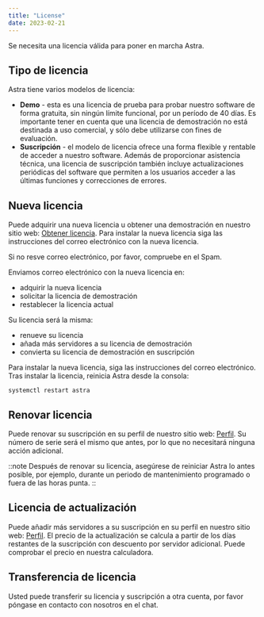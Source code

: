 ```yaml
---
title: "License"
date: 2023-02-21
---
```


Se necesita una licencia válida para poner en marcha Astra.

## Tipo de licencia[](https://help.cesbo.com/astra/getting-started/first-steps/license#license-type)

Astra tiene varios modelos de licencia:

- **Demo** - esta es una licencia de prueba para probar nuestro software de forma gratuita, sin ningún límite funcional, por un período de 40 días. Es importante tener en cuenta que una licencia de demostración no está destinada a uso comercial, y sólo debe utilizarse con fines de evaluación.
- **Suscripción** - el modelo de licencia ofrece una forma flexible y rentable de acceder a nuestro software. Además de proporcionar asistencia técnica, una licencia de suscripción también incluye actualizaciones periódicas del software que permiten a los usuarios acceder a las últimas funciones y correcciones de errores.

## Nueva licencia[](https://help.cesbo.com/astra/getting-started/first-steps/license#new-license)

Puede adquirir una nueva licencia u obtener una demostración en nuestro sitio web: [Obtener licencia](https://cesbo.com/astra-license). Para instalar la nueva licencia siga las instrucciones del correo electrónico con la nueva licencia.

Si no resve correo electrónico, por favor, compruebe en el Spam.

Enviamos correo electrónico con la nueva licencia en:

- adquirir la nueva licencia
- solicitar la licencia de demostración
- restablecer la licencia actual

Su licencia será la misma:

- renueve su licencia
- añada más servidores a su licencia de demostración
- convierta su licencia de demostración en suscripción

Para instalar la nueva licencia, siga las instrucciones del correo electrónico. Tras instalar la licencia, reinicia Astra desde la consola:

```
systemctl restart astra
```

## Renovar licencia[](https://help.cesbo.com/astra/getting-started/first-steps/license#renew-license)

Puede renovar su suscripción en su perfil de nuestro sitio web: [Perfil](https://cesbo.com/profile). Su número de serie será el mismo que antes, por lo que no necesitará ninguna acción adicional.

::note Después de renovar su licencia, asegúrese de reiniciar Astra lo antes posible, por ejemplo, durante un periodo de mantenimiento programado o fuera de las horas punta.
::

## Licencia de actualización[](https://help.cesbo.com/astra/getting-started/first-steps/license#upgrade-license)

Puede añadir más servidores a su suscripción en su perfil en nuestro sitio web: [Perfil](https://cesbo.com/profile). El precio de la actualización se calcula a partir de los días restantes de la suscripción con descuento por servidor adicional. Puede comprobar el precio en nuestra calculadora.

## Transferencia de licencia[](https://help.cesbo.com/astra/getting-started/first-steps/license#transfer-license)

Usted puede transferir su licencia y suscripción a otra cuenta, por favor póngase en contacto con nosotros en el chat.
